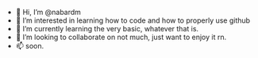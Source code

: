 - 👋 Hi, I’m @nabardm
- 👀 I’m interested in learning how to code and how to properly use github
- 🌱 I’m currently learning the very basic, whatever that is.
- 💞️ I’m looking to collaborate on not much, just want to enjoy it rn.
- 📫 soon.

<!---
nabardm/nabardm is a ✨ special ✨ repository because its `README.md` (this file) appears on your GitHub profile.
You can click the Preview link to take a look at your changes.
--->
